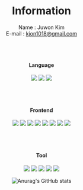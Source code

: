 <div align="center">

# Information


  
Name : Juwon Kim\
E-mail : kjon1018@gmail.com


<br/><br/>
#### Language
  
  
<img src="https://img.shields.io/badge/Python-3776AB?style=flat-square&logo=Python&logoColor=white"> <img src="https://img.shields.io/badge/C++-00599C?style=flat-square&logo=Cplusplus&logoColor=white"> <img src="https://img.shields.io/badge/Java-B23634?style=flat-square&logo=Java&logoColor=white"/> 

  
  
  
  
  
<br/><br/>
#### Frontend
  
  
  <img src="https://img.shields.io/badge/HTML-E34F26?style=flat-square&logo=HTML5&logoColor=white"/> <img src="https://img.shields.io/badge/CSS-1572B6?style=flat-square&logo=CSS3&logoColor=white"/> <img src="https://img.shields.io/badge/Javascript-F7DF1E?style=flat-square&logo=JavaScript&logoColor=black"/> <img src="https://img.shields.io/badge/React-61DAFB?style=flat-square&logo=React&logoColor=black"/> <img src="https://img.shields.io/badge/Node.js-339933?style=flat-square&logo=Node.js&logoColor=white"/> <img src="https://img.shields.io/badge/Typescript-3178C6?style=flat-square&logo=Typescript&logoColor=white"/> <img src="https://img.shields.io/badge/Redux-764ABC?style=flat-square&logo=redux&logoColor=white"> <img src="https://img.shields.io/badge/tailwind CSS-06B6D4?style=flat-square&logo=tailwind-css&logoColor=white">

<br/><br/>

#### Tool

<img src="https://img.shields.io/badge/Vercel-000000?style=flat&logo=vercel&logoColor=white"/> <img src="https://img.shields.io/badge/Github-000000?style=flat&logo=github&logoColor=white"/> <img src="https://img.shields.io/badge/AWS S3-569A31?style=flat&logo=Amazon-S3&logoColor=white"/> <img src="https://img.shields.io/badge/Jira-0052CC?style=flat&logo=Jira-software&logoColor=white"/> <img src="https://img.shields.io/badge/Notion-000000?style=flat&logo=Notion&logoColor=white"/>
  
  ![Anurag's GitHub stats](https://github-readme-stats-sand-six-91.vercel.app/api?username=juwonk1018&show_icons=true&count_private=true&line_height=24&theme=merko)
</div>


